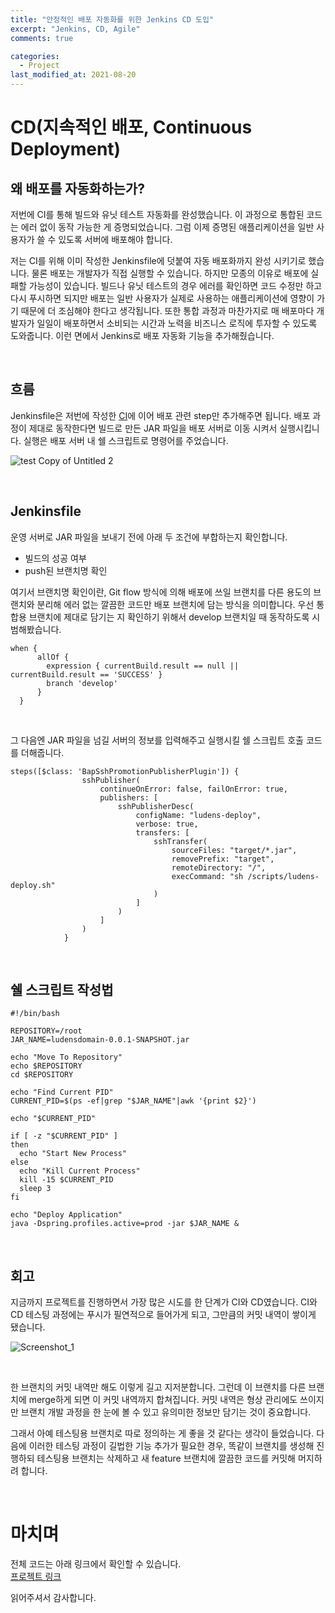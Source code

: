 ```yaml
---
title: "안정적인 배포 자동화를 위한 Jenkins CD 도입"
excerpt: "Jenkins, CD, Agile"
comments: true

categories:
  - Project
last_modified_at: 2021-08-20
---
```

# CD(지속적인 배포, Continuous Deployment)
## 왜 배포를 자동화하는가?
저번에 CI를 통해 빌드와 유닛 테스트 자동화를 완성했습니다. 이 과정으로 통합된 코드는 에러 없이 동작 가능한 게 증명되었습니다. 
그럼 이제 증명된 애플리케이션을 일반 사용자가 쓸 수 있도록 서버에 배포해야 합니다.

저는 CI를 위해 이미 작성한 Jenkinsfile에 덧붙여 자동 배포화까지 완성 시키기로 했습니다. 
물론 배포는 개발자가 직접 실행할 수 있습니다. 하지만 모종의 이유로 배포에 실패할 가능성이 있습니다. 
빌드나 유닛 테스트의 경우 에러를 확인하면 코드 수정만 하고 다시 푸시하면 되지만 배포는 일반 사용자가 실제로 사용하는 애플리케이션에 영향이 가기 때문에 더 조심해야 한다고 생각됩니다. 
또한 통합 과정과 마찬가지로 매 배포마다 개발자가 일일이 배포하면서 소비되는 시간과 노력을 비즈니스 로직에 투자할 수 있도록 도와줍니다. 
이런 면에서 Jenkins로 배포 자동화 기능을 추가해줬습니다.

<br>

## 흐름
Jenkinsfile은 저번에 작성한 [CI](https://daakludens.github.io/project/jenkins-ci/)에 이어 배포 관련 step만 추가해주면 됩니다. 
배포 과정이 제대로 동작한다면 빌드로 만든 JAR 파일을 배포 서버로 이동 시켜서 실행시킵니다. 
실행은 배포 서버 내 쉘 스크립트로 명령어를 주었습니다.

![test  Copy of Untitled 2](https://user-images.githubusercontent.com/71559880/130258871-01135997-ce32-419a-abc7-00c4aed8aec2.jpg)

<br>

## Jenkinsfile
운영 서버로 JAR 파일을 보내기 전에 아래 두 조건에 부합하는지 확인합니다.
- 빌드의 성공 여부
- push된 브랜치명 확인

여기서 브랜치명 확인이란, Git flow 방식에 의해 배포에 쓰일 브랜치를 다른 용도의 브랜치와 분리해 에러 없는 깔끔한 코드만 배포 브랜치에 담는 방식을 의미합니다.
우선 통합용 브랜치에 제대로 담기는 지 확인하기 위해서 develop 브랜치일 때 동작하도록 시범해봤습니다.

```
when {
      allOf {
        expression { currentBuild.result == null || currentBuild.result == 'SUCCESS' }
        branch 'develop'
      }
  }
```

<br>

그 다음엔 JAR 파일을 넘길 서버의 정보를 입력해주고 실행시킬 쉘 스크립트 호출 코드를 더해줍니다.

```
steps([$class: 'BapSshPromotionPublisherPlugin']) {
                sshPublisher(
                    continueOnError: false, failOnError: true,
                    publishers: [
                        sshPublisherDesc(
                            configName: "ludens-deploy",
                            verbose: true,
                            transfers: [
                                sshTransfer(
                                    sourceFiles: "target/*.jar",
                                    removePrefix: "target",
                                    remoteDirectory: "/",
                                    execCommand: "sh /scripts/ludens-deploy.sh"
                                )
                            ]
                        )
                    ]
                )
            }
```

<br>

## 쉘 스크립트 작성법
```
#!/bin/bash

REPOSITORY=/root
JAR_NAME=ludensdomain-0.0.1-SNAPSHOT.jar

echo "Move To Repository"
echo $REPOSITORY
cd $REPOSITORY

echo "Find Current PID"
CURRENT_PID=$(ps -ef|grep "$JAR_NAME"|awk '{print $2}')

echo "$CURRENT_PID"

if [ -z "$CURRENT_PID" ]
then
  echo "Start New Process"
else
  echo "Kill Current Process"
  kill -15 $CURRENT_PID
  sleep 3
fi

echo "Deploy Application"
java -Dspring.profiles.active=prod -jar $JAR_NAME &
```

<br>

## 회고
지금까지 프로젝트를 진행하면서 가장 많은 시도를 한 단계가 CI와 CD였습니다.
CI와 CD 테스팅 과정에는 푸시가 필연적으로 들어가게 되고, 그만큼의 커밋 내역이 쌓이게 됐습니다.

![Screenshot_1](https://user-images.githubusercontent.com/71559880/130262192-4fe3ed72-55c5-42aa-a911-91cc823af31c.png)

<br>

한 브랜치의 커밋 내역만 해도 이렇게 길고 지저분합니다. 그런데 이 브랜치를 다른 브랜치에 merge하게 되면 이 커밋 내역까지 합쳐집니다.
커밋 내역은 형상 관리에도 쓰이지만 브랜치 개발 과정을 한 눈에 볼 수 있고 유의미한 정보만 담기는 것이 중요합니다.

그래서 아예 테스팅용 브랜치로 따로 정의하는 게 좋을 것 같다는 생각이 들었습니다.
다음에 이러한 테스팅 과정이 길법한 기능 추가가 필요한 경우, 똑같이 브랜치를 생성해 진행하되 테스팅용 브랜치는 삭제하고 새 feature 브랜치에 깔끔한 코드를 커밋해 머지하려 합니다.

<br>

# 마치며
전체 코드는 아래 링크에서 확인할 수 있습니다.           
[프로젝트 링크](https://github.com/f-lab-edu/ludensdomain)

읽어주셔서 감사합니다.
